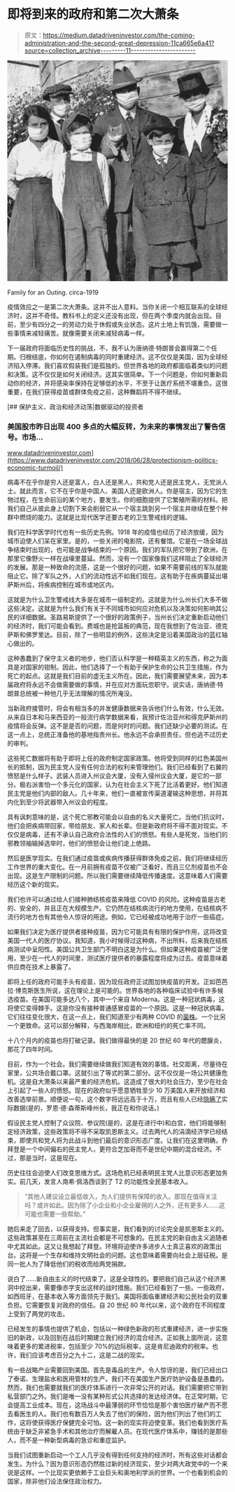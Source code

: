# 即将到来的政府和第二次大萧条

> 原文：<https://medium.datadriveninvestor.com/the-coming-administration-and-the-second-great-depression-11ca665e6a41?source=collection_archive---------11----------------------->

![](img/8129a31a3e4921e054a59781a4fe1afe.png)

Family for an Outing. circa-1919

疫情效应之一是第二次大萧条。这并不出人意料。当你关闭一个相互联系的全球经济时，这并不奇怪。教科书上的定义还没有出现，但在两个季度内就会出现。目前，至少有四分之一的劳动力处于休假或失业状态。这片土地上有饥饿，需要做一些事情来减轻痛苦。就像需要关闭来减轻病毒一样。

下一届政府将面临历史性的挑战，不，我不认为唐纳德·特朗普会赢得第二个任期。归根结底，你如何在遏制病毒的同时重建经济。这不仅仅是美国，因为全球经济陷入停滞。我们喜欢假装我们是孤独的。但世界各地的政府都面临着类似的问题和决策。这不仅仅是如何关闭经济。这其实很简单。下一个问题是，你如何重新启动你的经济，并将感染率保持在足够低的水平，不至于让医疗系统不堪重负。这很重要，在我们获得疫苗或群体免疫之前，这种舞蹈将不得不继续。

[](https://www.datadriveninvestor.com/2018/06/28/protectionism-politics-economic-turmoil/) [## 保护主义、政治和经济动荡|数据驱动的投资者

### 美国股市昨日出现 400 多点的大幅反转，为未来的事情发出了警告信号。市场…

www.datadriveninvestor.com](https://www.datadriveninvestor.com/2018/06/28/protectionism-politics-economic-turmoil/) 

病毒不在乎你是穷人还是富人，白人还是黑人，共和党人还是民主党人，无党派人士。就此而言，它不在乎你是中国人、美国人还是欧洲人。你是宿主，因为它的生物过程，在生命前沿的某个地方，要发生。你的细胞提供了它繁殖所需的材料。把我们自己从彼此身上切割下来会削弱它从一个宿主跳到另一个宿主并继续在整个种群中燃烧的能力。这就是比现代医学还要古老的卫生警戒线的逻辑。

我们在科学医学时代也有一些历史先例。1918 年的疫情也经历了经济放缓，因为城市迫使人们呆在家里。是的，一些关闭的电影院，还有餐馆。它是在一场全球战争结束时出现的，也可能是战争结束的一个原因。我们的军队把它带到了欧洲，在那里它像野火一样在战壕里蔓延。然而，没有一个国家像我们这样阻止了全球经济的发展。那是一种致命的流感，这是一个很好的问题，如果不需要前线的军队就能阻止它。除了军队之外，人们的流动性远不如我们现在。这有助于在疾病蔓延出堪萨斯州后，将疾病控制在城市或地区内。

这就是为什么卫生警戒线大多是在城市一级制定的。这就是为什么州长们大多不做这些决定。这就是为什么我们有关于不同城市如何应对危机以及决策如何影响其公民的详细数据。圣路易斯提供了一个很好的政策例子，当州长们决定重新启动他们的经济时，我们可能会看到。费城也是抢篮板的典范，现在我想到了佐治亚、德克萨斯和佛罗里达。目前，除了一些明显的例外，这些决定是沿着美国政治的蓝红轴心做出的。

这种愚蠢到了保守主义者的地步，他们否认科学是一种精英主义的东西，称之为面具是对国家的钳制。因此，他们选择了一个有助于保护生命的公共卫生措施，作为死亡的起点。这就是我们目前的虚无主义所在。因此，我们需要展望未来，因为本届政府将永远不会做需要做的事情，并在应对方面玩忽职守。说实话，唐纳德·特朗普总统被一种他几乎无法理解的情况所淹没。

当新政府接管时，将会有相当多的并发健康数据来告诉他们什么有效，什么无效。从来自日本和马来西亚的一般流行病学数据来看，我预计佐治亚州和得克萨斯州的疫情将会反弹。这不是是否的问题，而是何时的问题。我们还缺少必要的测试。在这一点上，总统正准备他的基地指责州长。他永远不会承担责任，但也逃不过历史的审判。

这些死亡数据将有助于即将上任的政府制定国家政策。他将受到同样的红色美国州长的抵制，因为民主党人没有任何合法的权利来管理他们。我们已经看到了右翼的愤怒是什么样子。武装人员进入州议会大厦，没有入侵州议会大厦，是它的一部分。极右派害怕一个多元化的国家，认为在社会主义下死了比活着更好。他们知道民主党是他们内部的敌人。几十年来，他们一直被宣传渠道灌输这种思想，并将其内化到至少将武器带入州议会的程度。

具有讽刺意味的是，这个死亡邪教可能会以自由的名义大量死亡。当他们抗议时，他们会把疾病带回家，带给朋友、家人和长辈。但是新政府将不得不面对现实。不仅仅是病毒，还有不承认自己政府合法性的人们的愤怒。有些人是死党，当他们的邪教领袖输掉选举时，他们的愤怒会让他们走上绝路。

然后是医学现实。在我们通过疫苗或疾病传播获得群体免疫之前，我们将继续经历工作世界的重大变化。在一月前拥有疫苗不仅被广泛看好，而且三亿剂疫苗也不会出现。这是生产限制的问题。所以我们需要继续降低传播速度。这意味着人们需要经历这个新的现实。

我们也许可以通过给人们接种肺结核疫苗来降低 COVID 的风险。这种疫苗是古老的、安全的，并且正在大规模生产。它仍然在结核病流行的地方使用，在结核病不流行的地方也有其他令人惊讶的用途。例如，它已经被成功地用于治疗一些癌症。

如果我们决定为医疗提供者接种疫苗，因为它可能具有有限的保护作用，这将改变美国一代人的医疗协议。我知道，我小时候得过这种病，不出所料，后来我在结核病测试中呈阳性。美国公共卫生部门不明白这是为什么。但如果这种疫苗被广泛使用，至少在一代人的时间里，测试医疗提供者的暴露程度将成为过去。疫苗意味着供应商在技术上暴露了。

即将上任的政府可能手头有疫苗，因为现任政府正试图加快疫苗的开发。正如芭芭拉·博克斯医生所说，这在理论上是可能的。世界各地的各种临床试验中有许多候选疫苗。在美国可能多达八个，其中一个来自 Moderna。这是一种冠状病毒，这将使它变得棘手。这是你没有接种普通感冒疫苗的一个原因。这是一种冠状病毒。它们往往变化很大，在这一点上，我们知道至少有两种 COVID 的[菌株](https://www.hopkinsguides.com/hopkins/view/Johns_Hopkins_ABX_Guide/540747/all/Coronavirus_COVID_19__SARS_CoV_2_)。一个比另一个更致命。这可以部分解释，与西海岸相比，欧洲和纽约的死亡率不同。

十八个月内的疫苗也将打破记录。我们做得最快的是 20 世纪 60 年代的腮腺炎，那花了四年时间。

目前，作为一个社会。我们需要继续做我们知道有效的事情。社交距离，尽量待在家里，公共场合戴口罩。这就引出了等式的第二部分。这不仅仅是一场公共健康危机。这是自大萧条以来最严重的经济危机。这造成了很大的社会压力，至少在社会上引起了一些人的愤怒。现在的政府似乎愿意牺牲至少 10 万美国人来开放经济和改善选举前景。顺便说一句，这个数字将远远高于十万，而且有些人已经[隐瞒了](https://www.tampabay.com/news/health/2020/04/29/florida-medical-examiners-were-releasing-coronavirus-death-data-the-state-made-them-stop/?utm_source=twitter&utm_campaign=SocialFlow&utm_medium=social&utm_content=%40TB_Tmes&__twitter_impression=true)实际数据(是的，罗恩·德·森蒂斯峰州长，我正在和你说话。)

假设民主党人控制了众议院、参议院(是的，这是在进行中)和白宫，他们将能够制定经济政策，这些政策将不得不采取凯恩斯主义。过去两代人的涓滴经济学已经结束，即使共和党人将为此战斗到他们最后的意识形态广度。让我们在这里明确，乔拜登是一个中间偏右的民主党人，更符合芝加哥而不是世纪中期的混合经济。不过，那是当时，这是现在。

历史往往会迫使人们改变思维方式。这场危机已经表明民主党人比意识形态更加务实。前几天，发言人南希·佩洛西谈到了 T2 的功能性全民基本收入。

> “其他人建议设立最低收入，为人们提供有保障的收入。那现在值得关注吗？或许如此。因为除了小企业和小企业雇佣的人之外，还有更多人……这可能也需要一些帮助。”

她后来走了回去，以获得支持。但事实是，我们看到的讨论完全是凯恩斯主义的。这些政策甚至在三周前在主流社会都是不可想象的。在民主党的新自由主义追随者中尤其如此。这又让我想起了拜登。环境将迫使许多进步人士真正喜欢的政策出台。这将是一个生存和维持文明社会的问题。这也意味着需要向社会上层征税。是同一批人为了降低他们的税收而给两党捐款。

说白了……新自由主义的时代结束了。这是全球性的。要把我们自己从这个经济黑洞中挖出来，需要像赤字支出这样的战时措施。我们已经看到了一些。一些政府，如西班牙，在基本收入等方面领先于我们。美国将面临重建经济和公民社会的双重负担。它需要恢复对政府的信任。自 20 世纪 80 年代以来，这个政府在不同程度上受到了两党的攻击。

已经发生的事情也提供了机会，包括以一种绿色新政的形式重建经济，进一步实施旧的新政，以及回到在战后时期建立我们经济的混合经济。正如我上面所说，这意味着更多的累进税率，包括至少 70%的边际税率，这是肯尼迪政府的税率。也许，我们应该考虑百分之九十二，这是二战的现实。

有一些战略产业需要回到美国。首先是毒品的生产。令人惊讶的是，我们已经出口了泰诺、生理盐水和医用管材的生产。我们不在美国生产医疗防护设备是愚蠢的。然而，我们也需要就我们的医疗体系进行一次非常公开的对话。我们需要把它带到私营部门之外。我们是唯一没有某种形式公共选择的发达经济体。在正常时期，它会提高工业成本。现在，这场战斗中最薄弱的环节恰恰是那个害怕医疗破产而不愿去看医生的人。我们也有数百万人失去了他们的保险，因为他们列出了他们的工作，这将使获得医疗保健完全可怕。这一新的现实将迫使变革。我们也看到医疗系统由于缺乏非紧急手术和其他治疗而解雇人员。在现代医疗体系中，赚钱的是那些人，而不是一种新型病毒的急诊和重症监护。

当我们试图重新启动一个工人几乎没有得到任何支持的经济时，所有这些对话都会发生。为什么？因为意识形态仍然胜过新的经济现实，至少对两大政党中的一个来说是这样。一个比现实更依赖于工业巨头和奥地利学派的世界。一个也看到机会的国家，除非他们设法保住政治权力。